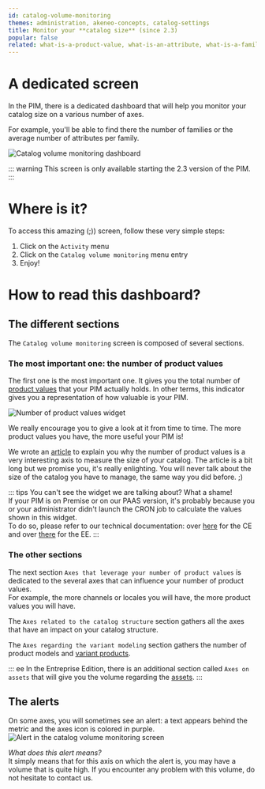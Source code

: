 ```yaml
---
id: catalog-volume-monitoring
themes: administration, akeneo-concepts, catalog-settings 
title: Monitor your **catalog size** (since 2.3)
popular: false
related: what-is-a-product-value, what-is-an-attribute, what-is-a-family, what-is-a-channel, what-is-a-locale, what-is-a-category
---
```


# A dedicated screen

In the PIM, there is a dedicated dashboard that will help you monitor your catalog size on a various number of axes.

For example, you'll be able to find there the number of families or the average number of attributes per family.

![Catalog volume monitoring dashboard](../img/Activity_CatalogVolumeMonitoring.png)

::: warning
This screen is only available starting the 2.3 version of the PIM.
:::

# Where is it?

To access this amazing (;)) screen, follow these very simple steps:
1. Click on the `Activity` menu
2. Click on the `Catalog volume monitoring` menu entry
3. Enjoy!

# How to read this dashboard?

## The different sections

The `Catalog volume monitoring` screen is composed of several sections.

### The most important one: the number of product values

The first one is the most important one. It gives you the total number of [product values](/articles/what-is-a-product-value.html) that your PIM actually holds. In other terms, this indicator gives you a representation of how valuable is your PIM.

![Number of product values widget](../img/Activity_CatalogVolumeMonitoring_PvWidget.png)

We really encourage you to give a look at it from time to time. The more product values you have, the more useful your PIM is!

We wrote an [article](https://medium.com/akeneo-labs/because-your-product-catalog-typology-matters-e1a9af4c33e0) to explain you why the number of product values is a very interesting axis to measure the size of your catalog. The article is a bit long but we promise you, it's really enlighting. You will never talk about the size of the catalog you have to manage, the same way you did before. ;)

::: tips
You can't see the widget we are talking about? What a shame!  
If your PIM is on Premise or on our PAAS version, it's probably because you or your administrator didn't launch the CRON job to calculate the values shown in this widget.  
To do so, please refer to our technical documentation: over [here](https://docs.akeneo.com/2.3/install_pim/manual/installation_ce_archive.html#configuring-tasks-via-crontab) for the CE and over [there](https://docs.akeneo.com/2.3/install_pim/manual/installation_ee_archive.html#configuring-tasks-via-crontab) for the EE.
:::

### The other sections

The next section `Axes that leverage your number of product values` is dedicated to the several axes that can influence your number of product values.  
For example, the more channels or locales you will have, the more product values you will have.

The `Axes related to the catalog structure` section gathers all the axes that have an impact on your catalog structure.

The `Axes regarding the variant modeling` section gathers the number of product models and [variant products](/articles/what-about-products-variants.html).

::: ee
In the Entreprise Edition, there is an additional section called `Axes on assets` that will give you the volume regarding the [assets](/articles/work-with-assets.html).
:::

## The alerts

On some axes, you will sometimes see an alert: a text appears behind the metric and the axes icon is colored in purple.
![Alert in the catalog volume monitoring screen](../img/Activity_CatalogVolumeMonitoring_Alert.png)

_What does this alert means?_  
It simply means that for this axis on which the alert is, you may have a volume that is quite high. If you encounter any problem with this volume, do not hesitate to contact us.

